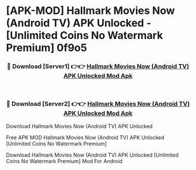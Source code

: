 # [APK-MOD] Hallmark Movies Now (Android TV) APK Unlocked - [Unlimited Coins No Watermark Premium] 0f9o5



<div align="center">
<h3>🔴 Download [Server1] 👉👉 <a href="https://momento.my/?title=Hallmark_Movies_Now_(Android_TV)_APK_Unlocked">Hallmark Movies Now (Android TV) APK Unlocked Mod Apk</a></h3><br>

<h3>🔴 Download [Server2] 👉👉 <a href="https://momento.my/?title=Hallmark_Movies_Now_(Android_TV)_APK_Unlocked">Hallmark Movies Now (Android TV) APK Unlocked Mod Apk</a></h3>
</div>



Download Hallmark Movies Now (Android TV) APK Unlocked 

Free APK MOD Hallmark Movies Now (Android TV) APK Unlocked [Unlimited Coins No Watermark Premium]

Download Hallmark Movies Now (Android TV) APK Unlocked [Unlimited Coins No Watermark Premium] Mod For Android
